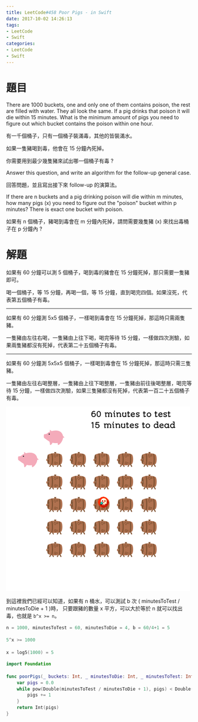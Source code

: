 ```yaml
---
title: LeetCode#458 Poor Pigs - in Swift
date: 2017-10-02 14:26:13
tags:
- LeetCode
- Swift
categories:
- LeetCode
- Swift
---
```


# 題目
There are 1000 buckets, one and only one of them contains poison, the rest are filled with water. They all look the same. If a pig drinks that poison it will die within 15 minutes. What is the minimum amount of pigs you need to figure out which bucket contains the poison within one hour.

有一千個桶子，只有一個桶子裝滿毒，其他的皆裝滿水。

如果一隻豬喝到毒，他會在 15 分鐘內死掉。

你需要用到最少幾隻豬來試出哪一個桶子有毒 ?

Answer this question, and write an algorithm for the follow-up general case.

回答問題，並且寫出接下來 follow-up 的演算法。

If there are n buckets and a pig drinking poison will die within m minutes, how many pigs (x) you need to figure out the "poison" bucket within p minutes? There is exact one bucket with poison.

如果有 n 個桶子，豬喝到毒會在 m 分鐘內死掉，請問需要幾隻豬 (x) 來找出毒桶子在 p 分鐘內 ?

# 解題

如果有 60 分鐘可以測 5 個桶子，喝到毒的豬會在 15 分鐘死掉，那只需要一隻豬即可。

喝一個桶子，等 15 分鐘，再喝一個，等 15 分鐘，直到喝完四個。如果沒死，代表第五個桶子有毒。

---

如果有 60 分鐘測 5x5 個桶子，一樣喝到毒會在 15 分鐘死掉，那這時只需兩隻豬。

一隻豬由左往右喝，一隻豬由上往下喝，喝完等待 15 分鐘，一樣做四次測驗，如果兩隻豬都沒有死掉，代表第二十五個桶子有毒。

---

如果有 60 分鐘測 5x5x5 個桶子，一樣喝到毒會在 15 分鐘死掉，那這時只需三隻豬。

一隻豬由左往右喝整層，一隻豬由上往下喝整層，一隻豬由前往後喝整層，喝完等待 15 分鐘，一樣做四次測驗，如果三隻豬都沒有死掉，代表第一百二十五個桶子有毒。

![](../images/leetcode-458/poor_pigs.gif)

到這裡我們已經可以知道，如果有 n 桶水，可以測試 b 次 ( minutesToTest / minutesToDie + 1 )時，
只要跟豬的數量 x 平方，可以大於等於 n 就可以找出毒，也就是 `b^x >= n`。

``` swift
n = 1000, minutesToTest = 60, minutesToDie = 4, b = 60/4+1 = 5

5^x >= 1000

x = log5(1000) = 5
```

``` swift
import Foundation

func poorPigs(_ buckets: Int, _ minutesToDie: Int, _ minutesToTest: Int) -> Int {
    var pigs = 0.0
    while pow(Double(minutesToTest / minutesToDie + 1), pigs) < Double(buckets) {
        pigs += 1
    }
    return Int(pigs)
}
```